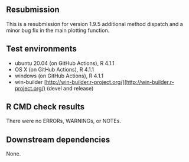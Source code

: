 ## Resubmission 

This is a resubmission for version 1.9.5 additional method dispatch and a minor bug fix in the main plotting function.

## Test environments
* ubuntu 20.04 (on GitHub Actions), R 4.1.1
* OS X (on GitHub Actions), R 4.1.1
* windows (on GitHub Actions), R 4.1.1
* win-builder [http://win-builder.r-project.org/](http://win-builder.r-project.org/) (devel and release)

## R CMD check results
There were no ERRORs, WARNINGs, or NOTEs.  

## Downstream dependencies
None.